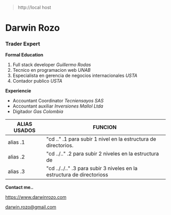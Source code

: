 >http://local host

# Darwin Rozo

### Trader Expert

**Formal Education**

1. Full stack developer  *Guillermo Rodas*
2. Tecnico en programacion web  *UNAB*
3. Especialista en gerencia de negocios internacionales *USTA*
4. Contador publico *USTA*

**Experiencie**

* Accountant Coordinator *Tecniensayos SAS*
* Accountant auxiliar *Inversiones Mallol Ltda*
* Digitador *Gas Colombia*

| ALIAS USADOS | FUNCION |
|---------------------- | --------------- |
| alias .1 |"cd .."	.1 para subir 1 nivel en la estructura de directorios.|
| alias .2 |"cd ../.."	.2 para subir 2 niveles en la estructura de |directorios |
| alias .3 |"cd ../../.."	.3 para subir 3 niveles en la estructura de directorioss |


**Contact me..**

<https://www.darwinrozo.com>

<darwin.rozo@gmail.com>
